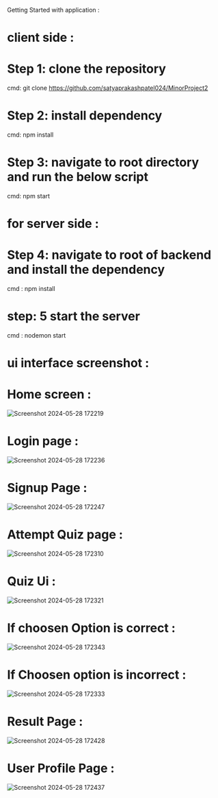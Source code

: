 Getting Started with application : 


# client side : 
# Step 1: clone the repository
cmd: git clone https://github.com/satyaprakashpatel024/MinorProject2

# Step 2: install dependency
cmd: npm install

# Step 3: navigate to root directory and run the below script 
cmd: npm start


# for server side : 

# Step 4: navigate to root of backend and install the dependency 
cmd : npm install

# step: 5 start the server 
cmd : nodemon start

# ui interface  screenshot : 

# Home screen : 
![Screenshot 2024-05-28 172219](https://github.com/satyaprakashpatel024/MinorProject2/assets/112648996/4844b347-cb85-425d-afdd-56b66418bffe)



# Login page : 

![Screenshot 2024-05-28 172236](https://github.com/satyaprakashpatel024/MinorProject2/assets/112648996/92f424bd-70fc-4e3a-ad51-67fc6c342281)



# Signup Page :

![Screenshot 2024-05-28 172247](https://github.com/satyaprakashpatel024/MinorProject2/assets/112648996/99ee98c6-4668-4e71-ae02-b9518e1794e2)


# Attempt Quiz page : 

![Screenshot 2024-05-28 172310](https://github.com/satyaprakashpatel024/MinorProject2/assets/112648996/0f55c156-93e5-43f5-9bc8-321ce8e124f1)


# Quiz Ui : 
![Screenshot 2024-05-28 172321](https://github.com/satyaprakashpatel024/MinorProject2/assets/112648996/f72ac587-f234-4cfe-bb0c-b6c2fd363188)



# If choosen Option is correct : 

![Screenshot 2024-05-28 172343](https://github.com/satyaprakashpatel024/MinorProject2/assets/112648996/dbcbf3d8-2984-4e4f-ab6a-391cdc2d61dc)


# If Choosen option is incorrect :

![Screenshot 2024-05-28 172333](https://github.com/satyaprakashpatel024/MinorProject2/assets/112648996/5192e089-028a-490c-9e6a-ca5421c9de0d)


# Result Page : 

![Screenshot 2024-05-28 172428](https://github.com/satyaprakashpatel024/MinorProject2/assets/112648996/2793da63-18b4-4363-a8ca-0ce7e5b1000b)


# User Profile Page : 

![Screenshot 2024-05-28 172437](https://github.com/satyaprakashpatel024/MinorProject2/assets/112648996/c8e3dcb1-cd7b-4028-b4ae-4158ca4ae943)

